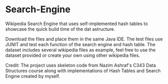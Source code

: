 # Search-Engine
Wikipedia Search Engine that uses self-implemented hash tables to showcase the quick build time of the dat astructure.

Download the files and place them in the same Java IDE. The test files use JUNIT and test each function of the search engine and hash table. The dataset includes several wikipedia files as example, feel free to use the dataset provided or create your own using other wikipedia files.

Credit: The project uses skeleton code from Nazim Ashraf's C343 Data Structures course along with implementations of Hash Tables and Search Engine created by myself.
